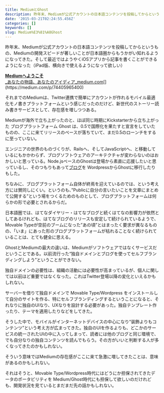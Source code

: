 ```yaml
---
title: MediumとGhost
description: 昨年末、Mediumが公式アカウントの日本語コンテンツを投稿してからというもの、これまで日本語圏からは見えてこなかった、Mediumの開発スピードが著しい。最近ではようやくiOSアプリから記事を書くことができるようになった（iPad版、横向きで使えるようになって欲しい）
date: '2015-03-21T02:24:55.456Z'
categories: []
keywords: []
slug: Medium%E3%81%A8Ghost
---
```

昨年末、Mediumが公式アカウントの日本語コンテンツを投稿してからというもの、Mediumの開発スピードが著しいことが日本語圏からもうかがい知れるようになってきた。そして最近ではようやくiOSアプリから記事を書くことができるようになった（iPad版、横向きで使えるようになって欲しい）

[**Mediumへようこそ**  
_あなたの物語、あなたのアイディア_medium.com](https://medium.com/p/74405965400 "https://medium.com/p/74405965400")[](https://medium.com/p/74405965400)

それまでのMediumは、Twitter連携で簡単にアカウントが作れるモバイル最適化モノ書きプラットフォームという感じだったのだけど、新世代のストーリー読み書きサービスとして、存在感を増しつつある。

Mediumが海外で立ち上がったのと、ほぼ同じ時期にKickstarterから立ち上がった ブログプラットフォーム Ghost は、0.5で国際化を果たすと宣言をしていたものの、ここに来てリリースのペースが落ちていて、まだ0.5のローンチをするに至っていない。

エンジニアの世界のものづくりが、Railsへ、そしてJavaScriptへ、と移動しているにもかかわらず、ブログソフトウェアのアーキテクチャが変わらないのはおかしいと思っている。Node.jsベースのGhostは登場から素直に応援したいと思っているし、そのつもりもあって[ブログ](http://blog.qli.jp)を WordpressからGhostに移行したりもした。

ちなみに、ブログプラットフォーム自体が終焉を迎えているのでは、という考え方には賛同しにくい。というのも、”Publicに自分の言いたいことを文章にまとめて公開する”という場をつくるためのものとして、ブログプラットフォームは何らかの形で必要とされるからだ。

日本語圏では、はてなダイヤリー・はてなブログと続くはてなの影響力が依然としてあるけれども、はてなブログのリリースも安定して続けられているようで、Movable Typeが空前のブームになった”あの頃”とはまったく要求が異なるものの、「いま」にあった形のブログプラットフォームが枯れることなく続けられていることは、とても健全に思える。

GhostとMediumの最大の違いは、Mediumがソフトウェアではなくサービスだということである。以前流行った“独自ドメインとブログを使ってセルフブランディングしよう”ということができない。

独自ドメインの必要性は、組織の活動には必要性が高まっているが、個人に関しては以前ほど重要ではなくなった。これはTwitter登場以降の変化といえるかもしれない。

サーバーを借りて独自ドメインで Movable Type/Wordpress をインストールして自分のサイトを作る、特にセルフブランディングするということになると、それなりに独自のUIなり、UXなりを設計する必要があった。独自テンプレート作ったり、テーマを適用したりなどをしてきた。

そうした中で、モバイルがインターネットデバイスの中心になり“装飾よりもコンテンツ”という考え方が広まってきた。独自のUIを作るよりも、どこかのサービスの統一されたUIの中に入ってしまって、読者には他のブログと同じ環境で、でも自分なりの独自コンテンツを読んでもらう。その方がいいと判断する人が多くなってきたのかもしれない。

そういう意味ではMediumの存在感がここに来て急激に増してきたことは、意味があるのかもしれない。

それはそうと、Movable Type/Wordpress時代にはどうにか担保されてきたデータのポータビリティを Medium/Ghost時代にも担保して欲しいのだけれども、開発状況を見ているとまだまだ先の話かもしれない。